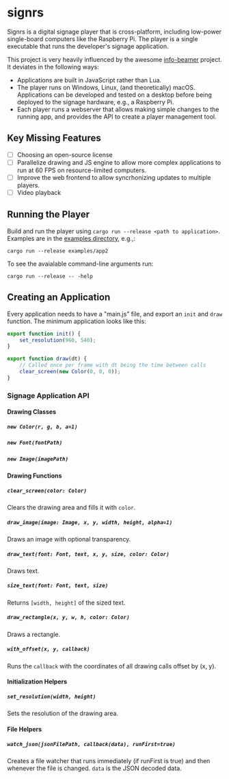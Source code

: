 # signrs

Signrs is a digital signage player that is cross-platform, including low-power single-board computers like the Raspberry Pi. The player is a single executable that runs the developer's signage application.

This project is very heavily influenced by the awesome [info-beamer](https://info-beamer.com/) project. It deviates in the following ways:

* Applications are built in JavaScript rather than Lua.
* The player runs on Windows, Linux, (and theoretically) macOS. Applications can be developed and tested on a desktop before being deployed to the signage hardware, e.g., a Raspberry Pi.
* Each player runs a webserver that allows making simple changes to the running app, and provides the API to create a player management tool.

## Key Missing Features

* [ ] Choosing an open-source license
* [ ] Parallelize drawing and JS engine to allow more complex applications to run at 60 FPS on resource-limited computers.
* [ ] Improve the web frontend to allow syncrhonizing updates to multiple players.
* [ ] Video playback

## Running the Player

Build and run the player using `cargo run --release <path to application>`. Examples are in the [examples directory](https://github.com/superlou/signrs/tree/main/examples), e.g.,:

`cargo run --release examples/app2`

To see the avaialable command-line arguments run:

`cargo run --release -- -help`

## Creating an Application

Every application needs to have a "main.js" file, and export an `init` and `draw` function. The minimum application looks like this:

```js
export function init() {
    set_resolution(960, 540);
}

export function draw(dt) {
    // Called once per frame with dt being the time between calls
    clear_screen(new Color(0, 0, 0));
}
```

### Signage Application API

#### Drawing Classes

##### `new Color(r, g, b, a=1)`
##### `new Font(fontPath)`
##### `new Image(imagePath)`

#### Drawing Functions

##### `clear_screen(color: Color)`

Clears the drawing area and fills it with `color`.

##### `draw_image(image: Image, x, y, width, height, alpha=1)`

Draws an image with optional transparency.

##### `draw_text(font: Font, text, x, y, size, color: Color)`

Draws text.

##### `size_text(font: Font, text, size)`

Returns `[width, height]` of the sized text.

##### `draw_rectangle(x, y, w, h, color: Color)`

Draws a rectangle.

##### `with_offset(x, y, callback)`

Runs the `callback` with the coordinates of all drawing calls offset by (x, y).

#### Initialization Helpers

##### `set_resolution(width, height)`

Sets the resolution of the drawing area.

#### File Helpers

##### `watch_json(jsonFilePath, callback(data), runFirst=true)`

Creates a file watcher that runs immediately (if runFirst is true) and then whenever the file is changed. `data` is the JSON decoded data.
